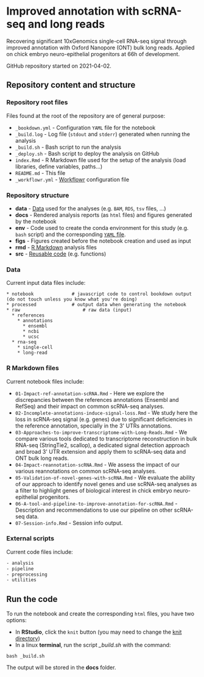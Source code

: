 # Improved annotation with scRNA-seq and long reads

Recovering significant 10xGenomics single-cell RNA-seq signal through improved annotation with Oxford Nanopore (ONT) bulk long reads.
Applied on chick embryo neuro-epithelial progenitors at 66h of development.

GitHub repository started on 2021-04-02.


## Repository content and structure

### Repository root files

Files found at the root of the repository are of general purpose:

* `_bookdown.yml` - Configuration `YAML` file for the notebook
* `_build.log` - Log file (`stdout` and `stderr`) generated when running the analysis
* `_build.sh` - Bash script to run the analysis
* `_deploy.sh` - Bash script to deploy the analysis on GitHub
* `index.Rmd` - R Markdown file used for the setup of the analysis (load libraries, define variables, paths...)
* `README.md` - This file
* `_workflowr.yml` - [Workflowr](https://jdblischak.github.io/workflowr/index.html) configuration file

### Repository structure

* **data** - [Data](#data) used for the analyses (e.g. `BAM`, `RDS`, `tsv` files, ...)
* **docs** - Rendered analysis reports (as `html` files) and figures generated by the notebook
* **env** - Code used to create the conda environment for this study (e.g. `bash` script) and the corresponding [`YAML` file](https://medium.com/@balance1150/how-to-build-a-conda-environment-through-a-yaml-file-db185acf5d22).
* **figs** - Figures created before the notebook creation and used as input
* **rmd** - [R Markdown](#r-markdown-files) analysis files
* **src** - [Reusable code](#external-scripts) (e.g. functions)

### Data

Current input data files include:

```
* notebook				# javascript code to control bookdown output (do not touch unless you know what you're doing)
* processed				# output data when generating the notebook
* raw						# raw data (input)
  * references
    * annotations
	  * ensembl
	  * ncbi
	  * ucsc
  * rna-seq
    * single-cell
    * long-read
```

### R Markdown files

Current notebook files include:

* `01-Impact-ref-annotation-scRNA.Rmd` - Here we explore the discrepancies between the references annotations (Ensembl and RefSeq) and their impact on common scRNA-seq analyses.
* `02-Incomplete-annotations-induce-signal-loss.Rmd` - We study here the loss in scRNA-seq signal (e.g. genes) due to significant deficiencies in the reference annotation, specially in the 3' UTRs annotations.
* `03-Approaches-to-improve-transcriptome-with-Long-Reads.Rmd` - We compare various tools dedicated to transcriptome reconstruction in bulk RNA-seq (StringTie2, scallop), a dedicated signal detection approach and broad 3' UTR extension and apply them to scRNA-seq data and ONT bulk long reads.
* `04-Impact-reannotation-scRNA.Rmd` - We assess the impact of our various reannotations on common scRNA-seq analyses.
* `05-Validation-of-novel-genes-with-scRNA.Rmd` - We evaluate the ability of our approach to identify novel genes and use scRNA-seq analyses as a filter to highlight genes of biological interest in chick embryo neuro-epithelial progenitors.
* `06-A-tool-and-pipeline-to-improve-annotation-for-scRNA.Rmd` - Description and recommendations to use our pipeline on other scRNA-seq data.
* `07-Session-info.Rmd` - Session info output.

### External scripts

Current code files include:

```bash
- analysis
- pipeline
- preprocessing
- utilities
```


## Run the code

To run the notebook and create the corresponding `html` files, you have two options:

* In **RStudio**, click the `knit` button (you may need to change the [knit directory](https://bookdown.org/yihui/rmarkdown-cookbook/working-directory.html))
* In a linux **terminal**, run the script *_build.sh* with the command:

```{bash}
bash _build.sh
```

The output will be stored in the **docs** folder.
